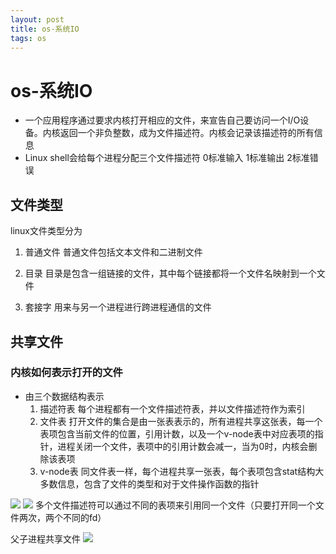 ```yaml
--- 
layout: post 
title: os-系统IO 
tags: os 
---
```

# os-系统IO
* 一个应用程序通过要求内核打开相应的文件，来宣告自己要访问一个I/O设备。内核返回一个非负整数，成为文件描述符。内核会记录该描述符的所有信息
* Linux shell会给每个进程分配三个文件描述符 0标准输入 1标准输出 2标准错误

## 文件类型
linux文件类型分为

1. 普通文件
    普通文件包括文本文件和二进制文件

2. 目录
    目录是包含一组链接的文件，其中每个链接都将一个文件名映射到一个文件

3. 套接字
    用来与另一个进程进行跨进程通信的文件

## 共享文件

### 内核如何表示打开的文件
* 由三个数据结构表示
    1. 描述符表
        每个进程都有一个文件描述符表，并以文件描述符作为索引
    2. 文件表
        打开文件的集合是由一张表表示的，所有进程共享这张表，每一个表项包含当前文件的位置，引用计数，以及一个v-node表中对应表项的指针，进程关闭一个文件，表项中的引用计数会减一，当为0时，内核会删除该表项
    3. v-node表
        同文件表一样，每个进程共享一张表，每个表项包含stat结构大多数信息，包含了文件的类型和对于文件操作函数的指针

![](https://cdn.jsdelivr.net/gh/nber1994/fu0k@master/uPic/20190517154306397_36844765.png)
![](https://cdn.jsdelivr.net/gh/nber1994/fu0k@master/uPic/20190517154326425_774675019.png)
多个文件描述符可以通过不同的表项来引用同一个文件（只要打开同一个文件两次，两个不同的fd）

父子进程共享文件
![](https://cdn.jsdelivr.net/gh/nber1994/fu0k@master/uPic/20190517154352000_1917176219.png)

